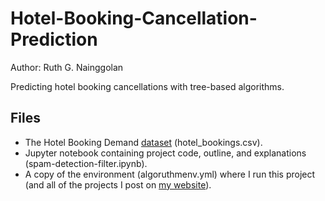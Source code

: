 # Hotel-Booking-Cancellation-Prediction

Author: Ruth G. Nainggolan

Predicting hotel booking cancellations with tree-based algorithms.

Files
-----

* The Hotel Booking Demand [dataset](https://www.kaggle.com/jessemostipak/hotel-booking-demand) (hotel_bookings.csv).
* Jupyter notebook containing project code, outline, and explanations (spam-detection-filter.ipynb).
* A copy of the environment (algoruthmenv.yml) where I run this project (and all of the projects I post on [my website](https://algoruthm.dev/)).
